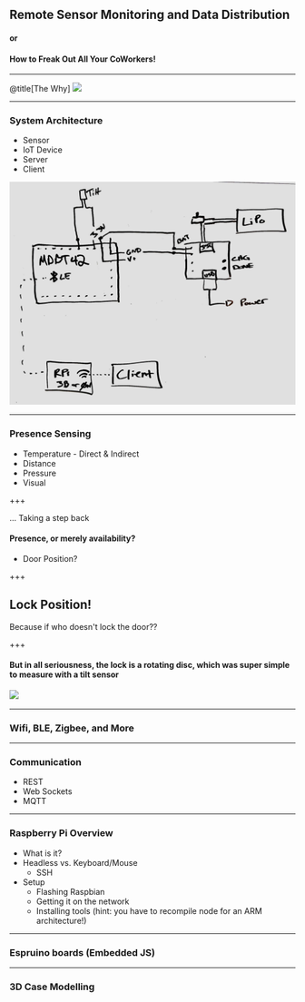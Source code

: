 ## Remote Sensor Monitoring and Data Distribution

#### or 

#### How to Freak Out All Your CoWorkers!

---

@title[The Why]
![](https://cdn.shopify.com/s/files/1/0212/1004/products/engineer-1_2c9e25cc-1bcc-4436-9eab-f4c7d13101ad_1024x1024.jpg?v=1466969773)

---

### System Architecture

- Sensor
- IoT Device
- Server
- Client

![v2.0](stall-monitor/whiteboard.jpg)

---

### Presence Sensing

- Temperature - Direct & Indirect
- Distance
- Pressure
- Visual

+++

... Taking a step back

#### Presence, or merely availability?

- Door Position?

+++

## Lock Position!

Because if who doesn't lock the door??

+++

#### But in all seriousness, the lock is a rotating disc, which was super simple to measure with a tilt sensor

![](https://cdn-learn.adafruit.com/assets/assets/000/000/492/original/force___flex_tiltcutaway.jpg?1396763538)

---

### Wifi, BLE, Zigbee, and More

---

### Communication

- REST
- Web Sockets
- MQTT

---

### Raspberry Pi Overview

- What is it?
- Headless vs. Keyboard/Mouse
  - SSH
- Setup
  - Flashing Raspbian
  - Getting it on the network
  - Installing tools (hint: you have to recompile node for an ARM architecture!)

---

### Espruino boards (Embedded JS)

---

### 3D Case Modelling